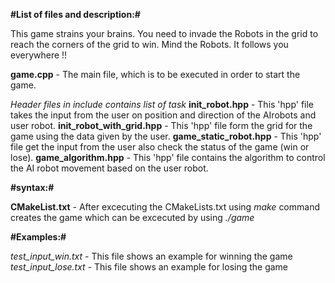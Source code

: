 
**#List of files and description:#**

This game strains your brains. You need to invade the Robots in the grid to reach the corners of the grid to win.
Mind the Robots. It follows you everywhere !!

**game.cpp** - The main file, which is to be executed in order to start the game.

*Header files in include contains list of task*
**init_robot.hpp** - This 'hpp' file takes the input from the user on position and direction of the AIrobots and user robot.
**init_robot_with_grid.hpp** - This 'hpp' file form the grid for the game using the data given by the user.
**game_static_robot.hpp** - This 'hpp' file get the input from the user also check the status of the game (win or lose).
**game_algorithm.hpp** -  This 'hpp' file contains the algorithm to control the AI robot movement based on the user robot.


**#syntax:#**

**CMakeList.txt** - After excecuting the CMakeLists.txt using *make* command creates the game which can be excecuted by using *./game*

**#Examples:#**

*test_input_win.txt* - This file shows an example for winning the game
*test_input_lose.txt* - This file shows an example for losing the game





